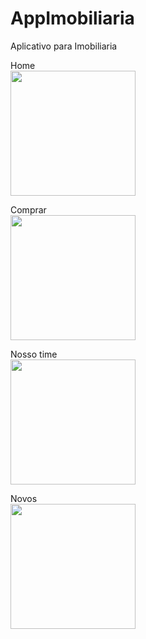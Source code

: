 # AppImobiliaria
Aplicativo para Imobiliaria

Home<br>
<img src="https://github.com/JoaoEnrique13/AppImobiliaria/assets/99426704/e588c576-3ada-47d5-8033-4b8591f675dc" width="200">


Comprar<br>
<img src="https://github.com/JoaoEnrique13/AppImobiliaria/assets/99426704/1b5f52b1-2de8-42fb-a0f1-2feb2434e5d9" width="200">

Nosso time<br>
<img src="https://github.com/JoaoEnrique13/AppImobiliaria/assets/99426704/797ae16e-362c-40af-96d5-e979e7a5a1fd" width="200">

Novos<br>
<img src="https://github.com/JoaoEnrique13/AppImobiliaria/assets/99426704/d0875e0e-3b30-43c9-9c9d-f6552467bbc2" width="200">
